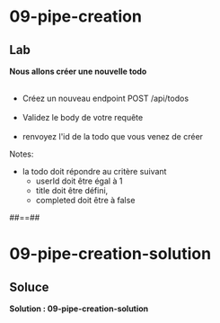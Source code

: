 <!-- .slide: class="exercice" -->
# 09-pipe-creation
## Lab
**Nous allons créer une nouvelle todo** <br/><br/>

- Créez un nouveau endpoint POST /api/todos<br/><br/>
- Validez le body de votre requête<br/><br/>
- renvoyez l'id de la todo que vous venez de créer

Notes:
- la todo doit répondre au critère suivant
    - userId doit être égal à 1
    - title doit être défini,
    - completed doit être à false
    
##==##

<!-- .slide: class="exercice" -->
# 09-pipe-creation-solution
## Soluce
**Solution : 09-pipe-creation-solution**
<!-- .element: class="full-center" -->
